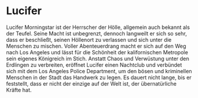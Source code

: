 # Lucifer

Lucifer Morningstar ist der Herrscher der Hölle, allgemein auch bekannt als der Teufel. Seine Macht ist unbegrenzt, dennoch langweilt er sich so sehr, dass er beschließt, seinen Höllenort zu verlassen und sich unter die Menschen zu mischen. Voller Abenteuerdrang macht er sich auf den Weg nach Los Angeles und lässt für die Schönheit der kalifornischen Metropole sein eigenes Königreich im Stich. Anstatt Chaos und Verwüstung unter den Erdlingen zu verbreiten, eröffnet Lucifer einen Nachtclub und verbündet sich mit dem Los Angeles Police Department, um den bösen und kriminellen Menschen in der Stadt das Handwerk zu legen. Es dauert nicht lange, bis er feststellt, dass er nicht der einzige auf der Welt ist, der übernatürliche Kräfte hat.
